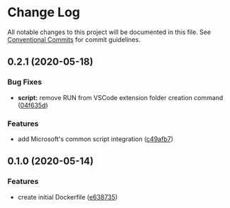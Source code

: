 # Change Log

All notable changes to this project will be documented in this file. See [Conventional Commits](https://conventionalcommits.org) for commit guidelines.


## 0.2.1 (2020-05-18)

### Bug Fixes

* **script:** remove RUN from VSCode extension folder creation command ([04f635d](https://github.com/guitsilva/docker-latex/commit/04f635d))


### Features

* add Microsoft's common script integration ([c49afb7](https://github.com/guitsilva/docker-latex/commit/c49afb7))


## 0.1.0 (2020-05-14)

### Features

* create initial Dockerfile ([e638735](https://github.com/guitsilva/docker-latex/commit/e638735))